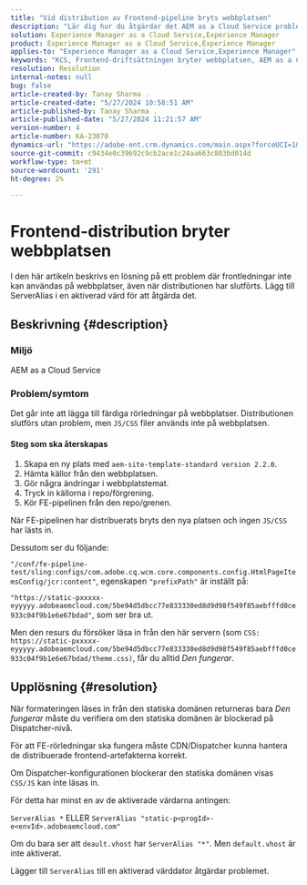 ```yaml
---
title: "Vid distribution av Frontend-pipeline bryts webbplatsen"
description: "Lär dig hur du åtgärdar det AEM as a Cloud Service problemet där lanseringen av offlineledningar bryter webbplatsen. Lägg till ServerAlias i en aktiverad värd."
solution: Experience Manager as a Cloud Service,Experience Manager
product: Experience Manager as a Cloud Service,Experience Manager
applies-to: "Experience Manager as a Cloud Service,Experience Manager"
keywords: "KCS, Frontend-driftsättningen bryter webbplatsen, AEM as a Cloud Service, js/css-filer tillämpas inte"
resolution: Resolution
internal-notes: null
bug: false
article-created-by: Tanay Sharma .
article-created-date: "5/27/2024 10:58:51 AM"
article-published-by: Tanay Sharma .
article-published-date: "5/27/2024 11:21:57 AM"
version-number: 4
article-number: KA-23070
dynamics-url: "https://adobe-ent.crm.dynamics.com/main.aspx?forceUCI=1&pagetype=entityrecord&etn=knowledgearticle&id=6af66914-181c-ef11-840b-6045bd006b25"
source-git-commit: c9434e0c39692c9cb2ace1c24aa663c803bd014d
workflow-type: tm+mt
source-wordcount: '291'
ht-degree: 2%

---
```


# Frontend-distribution bryter webbplatsen


I den här artikeln beskrivs en lösning på ett problem där frontledningar inte kan användas på webbplatser, även när distributionen har slutförts. Lägg till ServerAlias i en aktiverad värd för att åtgärda det.



## Beskrivning {#description}


### Miljö

AEM as a Cloud Service

### Problem/symtom

Det går inte att lägga till färdiga rörledningar på webbplatser. Distributionen slutförs utan problem, men `JS/CSS` filer används inte på webbplatsen.

#### Steg som ska återskapas

1. Skapa en ny plats med `aem-site-template-standard version 2.2.0`.
2. Hämta källor från den webbplatsen.
3. Gör några ändringar i webbplatstemat.
4. Tryck in källorna i repo/förgrening.
5. Kör FE-pipelinen från den repo/grenen.


När FE-pipelinen har distribuerats bryts den nya platsen och ingen `JS/CSS` har lästs in.

Dessutom ser du följande:

`"/conf/fe-pipeline-test/sling:configs/com.adobe.cq.wcm.core.components.config.HtmlPageItemsConfig/jcr:content"`, egenskapen `"prefixPath"` är inställt på:

`"https://static-pxxxxx-eyyyyy.adobeaemcloud.com/5be94d5dbcc77e833330ed8d9d98f549f85aebfffd0ce933c04f9b1e6e67bdad"`, som ser bra ut.

Men den resurs du försöker läsa in från den här servern (som `CSS: https://static-pxxxxx-eyyyyy.adobeaemcloud.com/5be94d5dbcc77e833330ed8d9d98f549f85aebfffd0ce933c04f9b1e6e67bdad/theme.css)`, får du alltid *Den fungerar*.


## Upplösning {#resolution}


När formateringen läses in från den statiska domänen returneras bara *Den fungerar* måste du verifiera om den statiska domänen är blockerad på Dispatcher-nivå.

För att FE-rörledningar ska fungera måste CDN/Dispatcher kunna hantera de distribuerade frontend-artefakterna korrekt.

Om Dispatcher-konfigurationen blockerar den statiska domänen visas `CSS/JS` kan inte läsas in.

För detta har minst en av de aktiverade värdarna antingen:

`ServerAlias *`
ELLER
`ServerAlias "static-p<progId>-e<envId>.adobeaemcloud.com"`

Om du bara ser att `deault.vhost` har `ServerAlias "*"`. Men `default.vhost` är inte aktiverat.

Lägger till `ServerAlias` till en aktiverad värddator åtgärdar problemet.
